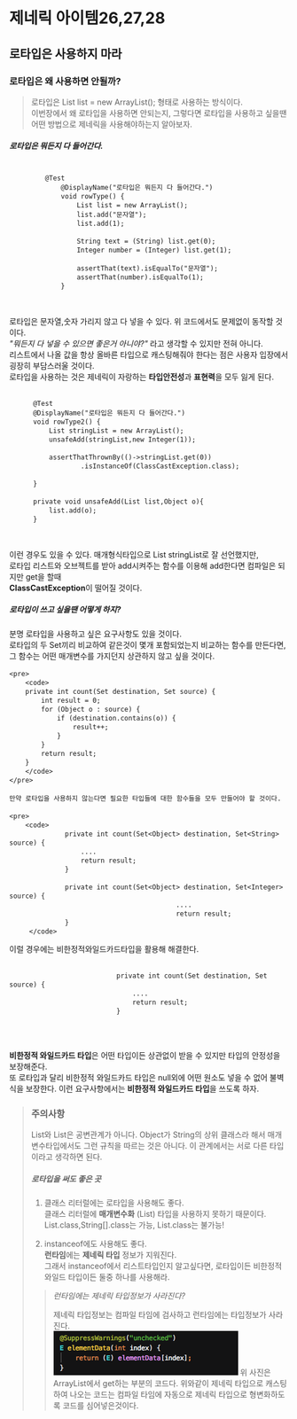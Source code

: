 제네릭 아이템26,27,28
=================

   로타입은 사용하지 마라
   ----------------
   
   ### 로타입은 왜 사용하면 안될까?
   
   > 로타입은 List list = new ArrayList(); 형태로 사용하는 방식이다.  
   > 이번장에서 왜 로타입을 사용하면 안되는지, 그렇다면 로타입을 사용하고 싶을땐 어떤 방법으로 제네릭을 사용해야하는지 알아보자.
   
   
   
   
   ##### 로타입은 뭐든지 다 들어간다.
   
  <pre>
      <code>
         @Test
             @DisplayName("로타입은 뭐든지 다 들어간다.")
             void rowType() {
                 List list = new ArrayList();
                 list.add("문자열");
                 list.add(1);

                 String text = (String) list.get(0);
                 Integer number = (Integer) list.get(1);

                 assertThat(text).isEqualTo("문자열");
                 assertThat(number).isEqualTo(1);
             }
      </code>
  </pre>

  로타입은 문자열,숫자 가리지 않고 다 넣을 수 있다. 위 코드에서도 문제없이 동작할 것이다.  
  *"뭐든지 다 넣을 수 있으면 좋은거 아니야?"* 라고 생각할 수 있지만 전혀 아니다.            
  리스트에서 나올 값을 항상 올바른 타입으로 캐스팅해줘야 한다는 점은 사용자 입장에서 굉장히 부담스러울 것이다.  
  로타입을 사용하는 것은 제네릭이 자랑하는 **타입안전성**과 **표현력**을 모두 잃게 된다.     

  <pre>
     <code>
      @Test
      @DisplayName("로타입은 뭐든지 다 들어간다.")
      void rowType2() {
          List<String> stringList = new ArrayList();
          unsafeAdd(stringList,new Integer(1));

          assertThatThrownBy(()->stringList.get(0))
                  .isInstanceOf(ClassCastException.class);

      }

      private void unsafeAdd(List list,Object o){
          list.add(o);
      }
        </code>
   </pre>

            
   이런 경우도 있을 수 있다. 매개형식타입으로 List<String> stringList로 잘 선언했지만,  
   로타입 리스트와 오브젝트를 받아 add시켜주는 함수를 이용해 add한다면 컴파일은 되지만 get을 할때  
   **ClassCastException**이 떨어질 것이다.      
   
   
   
   
   ##### 로타입이 쓰고 싶을땐 어떻게 하지?
   
 분명 로타입을 사용하고 싶은 요구사항도 있을 것이다.  
 로타입의 두 Set끼리 비교하여 같은것이 몇개 포함되었는지 비교하는 함수를 만든다면, 그 함수는 어떤 매개변수를 가지던지 상관하지 않고 싶을 것이다.
          
    <pre>
        <code>
        private int count(Set destination, Set source) {
            int result = 0;
            for (Object o : source) {
                if (destination.contains(o)) {
                    result++;
                }
            }
            return result;
        }
        </code>
    </pre>

    만약 로타입을 사용하지 않는다면 필요한 타입들에 대한 함수들을 모두 만들어야 할 것이다.            

    <pre>
        <code>
                  private int count(Set<Object> destination, Set<String> source) {
                      ....
                      return result;
                  }

                  private int count(Set<Object> destination, Set<Integer> source) {
                                              ....
                                              return result;
                  }
         </code>
   </pre>

   이럴 경우에는 비한정적와일드카드타입을 활용해 해결한다.


   <pre>
          <code>
                           private int count(Set<?> destination, Set<?> source) {
                               ....
                               return result;
                           }

          </code>
   </pre>

   **비한정적 와일드카드 타입**은 어떤 타입이든 상관없이 받을 수 있지만 타입의 안정성을 보장해준다.  
   또 로타입과 달리 비한정적 와일드카드 타입은 null외에 어떤 원소도 넣을 수 없어 불벽식을 보장한다.
   이런 요구사항에서는 **비한정적 와일드카드 타입**을 쓰도록 하자.

> ### 주의사항  
> List<Object>와 List<String>은 공변관계가 아니다. 
> Object가 String의 상위 클래스라 해서 매개변수타입에서도 그런 규칙을 따르는 것은 아니다.
> 이 관계에서는 서로 다른 타입이라고 생각하면 된다.
              
   
  
   ##### 로타입을 써도 좋은 곳


 1. 클래스 리터럴에는 로타입을 사용해도 좋다.  
    클래스 리터럴에 **매개변수화** (List<String>) 타입을 사용하지 못하기 때문이다.  
    List.class,String[].class는 가능, List<String>.class는 불가능!

 2. instanceof에도 사용해도 좋다.  
    **런타임**에는 **제네릭 타입** 정보가 지워진다.  
    그래서 instanceof에서 리스트타입인지 알고싶다면, 로타입이든 비한정적 와일드 타입이든 둘중 하나를 사용해라.




> *런타임에는 제네릭 타입정보가 사라진다?*
>
> 제네릭 타입정보는 컴파일 타임에 검사하고 런타임에는 타입정보가 사라진다.  
> ![list-get](./image/list-get.png)
> 위 사진은 ArrayList에서 get하는 부분의 코드다. 
> 위와같이 제네릭 타입으로 캐스팅하여 나오는 코드는 컴파일 타임에 자동으로 제네릭 타입으로 형변화하도록 코드를 심어넣은것이다.   
   

     




